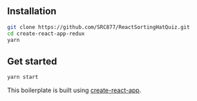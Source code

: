 ## Installation

```bash
git clone https://github.com/SRC877/ReactSortingHatQuiz.git
cd create-react-app-redux
yarn
```

## Get started

```bash
yarn start
```

This boilerplate is built using [create-react-app](https://github.com/facebookincubator/create-react-app).
